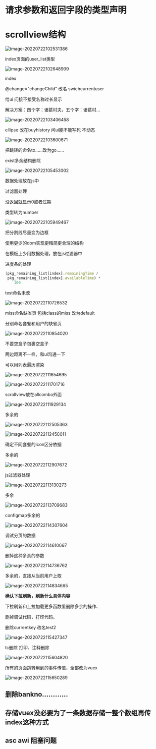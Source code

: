 # 请求参数和返回字段的类型声明





# scrollview结构

![image-20220722102531386](../typora-user-images/image-20220722102531386.png)



index页面的user_list类型

![image-20220722102648909](../typora-user-images/image-20220722102648909.png)





index

@change="changeChild"   改名	swichcurrentuser



给ui  问接不接受名称过长显示

解决方案：四个字：诸葛村夫，五个字：诸葛村…

![image-20220722103406458](../typora-user-images/image-20220722103406458.png)



ellipse 改在buyhistory   问ui能不能写死  不动态

![image-20220722103600671](../typora-user-images/image-20220722103600671.png)



把跳转的命名to……改为go……





exist多余结构删除

![image-20220722105453002](../typora-user-images/image-20220722105453002.png)



数据处理放在js中

过滤器处理

没返回就显示0或者过期

类型转为number

![image-20220722105949467](../typora-user-images/image-20220722105949467.png)







把分割线尽量变为边框

使用更少的dom实现更精简更合理的结构









在模板上少用数据处理，放在js过滤器中



进度条的处理

```js
(pkg_remaining_list[index].remainingTime /
 pkg_remaining_list[index].availableTime) *
    100
```







test命名未改

![image-20220722110726532](../typora-user-images/image-20220722110726532.png)









miss命名缺省页 包括class的miss   改为default

分别命名套餐和用户的缺省页

![image-20220722110854020](../typora-user-images/image-20220722110854020.png)











不要空盒子包裹空盒子











两边距离不一样，和ui沟通一下

可以用列表遍历渲染

![image-20220722111654695](../typora-user-images/image-20220722111654695.png)



![image-20220722111701716](../typora-user-images/image-20220722111701716.png)











scrollview放在allcombo外面

![image-20220722111929134](../typora-user-images/image-20220722111929134.png)















多余的

![image-20220722112505363](../typora-user-images/image-20220722112505363.png)

![image-20220722112450011](../typora-user-images/image-20220722112450011.png)











确定不同套餐的icon区分依据











多余的

![image-20220722112907672](../typora-user-images/image-20220722112907672.png)











js过滤器处理

![image-20220722113130273](../typora-user-images/image-20220722113130273.png)













多余

![image-20220722113709683](../typora-user-images/image-20220722113709683.png)







configmap多余的

![image-20220722114307604](../typora-user-images/image-20220722114307604.png)











调试分页的数据

![image-20220722114610067](../typora-user-images/image-20220722114610067.png)







删掉这种多余的参数

![image-20220722114736762](../typora-user-images/image-20220722114736762.png)







多余的，直接从当前用户上取

![image-20220722114834665](../typora-user-images/image-20220722114834665.png)









**确认下拉刷新，刷新什么具体内容**

下拉刷新和上拉加载更多函数里删除多余的操作、









删掉调试代码，打印代码。







删除currentkey  改名test2

![image-20220722115427347](../typora-user-images/image-20220722115427347.png)







tc删除 打印、注释删除

![image-20220722115604820](../typora-user-images/image-20220722115604820.png)







所有的页面跳转用到的事件传值，全部改为vuex

![image-20220722115650289](../typora-user-images/image-20220722115650289.png)











## 删除bankno…………





## 存储vuex没必要为了一条数据存储一整个数组再传index这种方式





## asc  awi 阻塞问题



​	







